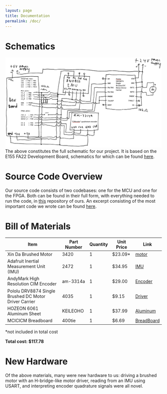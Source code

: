 ```yaml
---
layout: page
title: Documentation
permalink: /doc/
---
```


# Schematics
![Full Schematic](./assets/img/microps-cat-final-schematic.png)
The above constitutes the full schematic for our project. It is based on the E155 FA22 Development Board, schematics for which can be found [here](https://pages.hmc.edu/brake/class/e155/fa22/assets/doc/E155%20FA22%20Development%20Board%20Schematic.pdf).

# Source Code Overview
Our source code consists of two codebases: one for the MCU and one for the FPGA. Both can be found in their full form, with everything needed to run the code, in [this](https://github.com/GabrielKS/microps-cat) repository of ours. An excerpt consisting of the most important code we wrote can be found [here](https://github.com/GabrielKS/microps-cat-portfolio/tree/main/src).

# Bill of Materials

| Item | Part Number | Quantity | Unit Price | Link |
| ---- | ----------- | ----- | ---- | ---- |
| Xin Da Brushed Motor | 3420 | 1 | $23.09* | [motor](https://www.amazon.com/Electric-Motor-Acogedor-Permanent-Magnet/dp/B07GT1CRHP/ref=asc_df_B07GT1CRHP/?tag=hyprod-20&linkCode=df0&hvadid=563721192637&hvpos=&hvnetw=g&hvrand=9506774832461316846&hvpone=&hvptwo=&hvqmt=&hvdev=c&hvdvcmdl=&hvlocint=&hvlocphy=9031250&hvtargid=pla-850857892696&psc=1)|
| Adafruit Inertial Measurement Unit (IMU) | 2472 | 1 |$34.95 | [IMU](https://www.andymark.com/products/cimcoder-encoder-cim-motor-high-resolution) |
| AndyMark High Resolution CIM Encoder | am-3314a | 1 | $29.00 | [Encoder](https://www.adafruit.com/product/3317) |
| Pololu DRV8874 Single Brushed DC Motor Driver Carrier |  4035 | 1 | $9.15 | [Driver](https://www.pololu.com/product/4035)|
| HOZEON 6061 Aluminum Sheet | KEILEOHO | 1 | $37.99 |  [Aluminum](https://www.adafruit.com/product/3317) |
| MCICICM Breadboard|  400tie | 1 | $6.69 |  [BreadBoard](https://www.adafruit.com/product/3317) |

*not included in total cost

**Total cost: $117.78**

# New Hardware
Of the above materials, many were new hardware to us: driving a brushed motor with an H-bridge-like motor driver, reading from an IMU using USART, and interpreting encoder quadrature signals were all novel.
